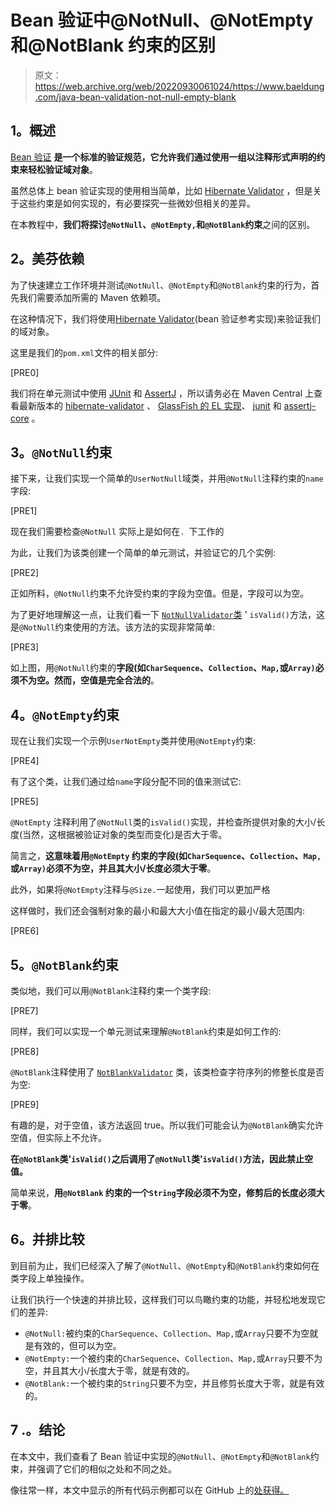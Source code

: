 # Bean 验证中@NotNull、@NotEmpty 和@NotBlank 约束的区别

> 原文：<https://web.archive.org/web/20220930061024/https://www.baeldung.com/java-bean-validation-not-null-empty-blank>

## **1。概述**

[Bean 验证](https://web.archive.org/web/20221103025345/https://beanvalidation.org/2.0/) **是一个标准的验证规范，它允许我们通过使用一组以注释形式声明的约束来轻松验证域对象**。

虽然总体上 bean 验证实现的使用相当简单，比如 [Hibernate Validator](https://web.archive.org/web/20221103025345/http://hibernate.org/validator/) ，但是关于这些约束是如何实现的，有必要探究一些微妙但相关的差异。

在本教程中，**我们将探讨`@NotNull`、`@NotEmpty,`和`@NotBlank`约束**之间的区别。

## **2。美芬依赖**

为了快速建立工作环境并测试`@NotNull`、`@NotEmpty`和`@NotBlank`约束的行为，首先我们需要添加所需的 Maven 依赖项。

在这种情况下，我们将使用[Hibernate Validator](https://web.archive.org/web/20221103025345/http://hibernate.org/validator/)(bean 验证参考实现)来验证我们的域对象。

这里是我们的`pom.xml`文件的相关部分:

[PRE0]

我们将在单元测试中使用 [JUnit](https://web.archive.org/web/20221103025345/https://junit.org/junit5/) 和 [AssertJ](https://web.archive.org/web/20221103025345/https://joel-costigliola.github.io/assertj/) ，所以请务必在 Maven Central 上查看最新版本的 [hibernate-validator](https://web.archive.org/web/20221103025345/https://search.maven.org/search?q=g:org.hibernate%20AND%20a:hibernate-validator&core=gav) 、 [GlassFish 的 EL 实现](https://web.archive.org/web/20221103025345/https://mvnrepository.com/artifact/org.glassfish/javax.el)、 [junit](https://web.archive.org/web/20221103025345/https://search.maven.org/search?q=g:junit%20AND%20a:junit&core=gav) 和 [assertj-core](https://web.archive.org/web/20221103025345/https://search.maven.org/search?q=g:org.assertj%20AND%20a:assertj-core&core=gav) 。

## **3。`@NotNull`约束**

接下来，让我们实现一个简单的`UserNotNull`域类，并用`@NotNull`注释约束的`name`字段:

[PRE1]

现在我们需要检查`@NotNull` 实际上是如何在`. `下工作的

为此，让我们为该类创建一个简单的单元测试，并验证它的几个实例:

[PRE2]

正如所料，`@NotNull`约束不允许受约束的字段为空值。但是，字段可以为空。

为了更好地理解这一点，让我们看一下 [`NotNullValidator`类](https://web.archive.org/web/20221103025345/http://docs.jboss.org/ejb3/app-server/HibernateAnnotations/api/org/hibernate/validator/NotNullValidator.html#isValid(java.lang.Object)) ' `isValid()`方法，这是`@NotNull`约束使用的方法。该方法的实现非常简单:

[PRE3]

如上图，用`@NotNull`约束的**字段(如`CharSequence`、`Collection`、`Map,`或`Array)`必须不为空。然而，空值是完全合法的**。

## **4。`@NotEmpty`约束**

现在让我们实现一个示例`UserNotEmpty`类并使用`@NotEmpty`约束:

[PRE4]

有了这个类，让我们通过给`name`字段分配不同的值来测试它:

[PRE5]

`@NotEmpty` 注释利用了`@NotNull`类的`isValid()`实现，并检查所提供对象的大小/长度(当然，这根据被验证对象的类型而变化)是否大于零。

简言之，**这意味着用`@NotEmpty` 约束的字段(如`CharSequence`、`Collection`、`Map,`或`Array)`必须不为空，并且其大小/长度必须大于零**。

此外，如果将`@NotEmpty`注释与`@Size.`一起使用，我们可以更加严格

这样做时，我们还会强制对象的最小和最大大小值在指定的最小/最大范围内:

[PRE6]

## **5。`@NotBlank`约束**

类似地，我们可以用`@NotBlank`注释约束一个类字段:

[PRE7]

同样，我们可以实现一个单元测试来理解`@NotBlank`约束是如何工作的:

[PRE8]

`@NotBlank`注释使用了 [`NotBlankValidator`](https://web.archive.org/web/20221103025345/https://docs.jboss.org/hibernate/validator/6.0/api/org/hibernate/validator/internal/constraintvalidators/hv/NotBlankValidator.html) 类，该类检查字符序列的修整长度是否为空:

[PRE9]

有趣的是，对于空值，该方法返回 true。所以我们可能会认为`@NotBlank`确实允许空值，但实际上不允许。

**在`@NotBlank`类'`isValid()`之后调用了`@NotNull`类'`isValid()`方法，因此禁止空值。**

简单来说，**用`@NotBlank` 约束的一个`String`字段必须不为空，修剪后的长度必须大于零**。

## **6。并排比较**

到目前为止，我们已经深入了解了`@NotNull`、`@NotEmpty`和`@NotBlank`约束如何在类字段上单独操作。

让我们执行一个快速的并排比较，这样我们可以鸟瞰约束的功能，并轻松地发现它们的差异:

*   `@NotNull:`被约束的`CharSequence`、`Collection`、`Map,`或`Array`只要不为空就是有效的，但可以为空。
*   `@NotEmpty:`一个被约束的`CharSequence`、`Collection`、`Map,`或`Array`只要不为空，并且其大小/长度大于零，就是有效的。
*   `@NotBlank:`一个被约束的`String`只要不为空，并且修剪长度大于零，就是有效的。

## 7 .**。结论**

在本文中，我们查看了 Bean 验证中实现的`@NotNull`、`@NotEmpty`和`@NotBlank`约束，并强调了它们的相似之处和不同之处。

像往常一样，本文中显示的所有代码示例都可以在 GitHub 上的[处获得。](https://web.archive.org/web/20221103025345/https://github.com/eugenp/tutorials/tree/master/javaxval)